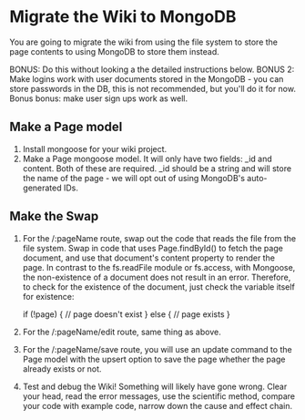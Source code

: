 # Migrate the Wiki to MongoDB

You are going to migrate the wiki from using the file system to store the page contents to using MongoDB to store them instead.

BONUS: Do this without looking a the detailed instructions below.
BONUS 2: Make logins work with user documents stored in the MongoDB - you can store passwords in the DB, this is not recommended, but you'll do it for now. Bonus bonus: make user sign ups work as well.

## Make a Page model

1. Install mongoose for your wiki project.
2. Make a Page mongoose model. It will only have two fields: _id and content. Both of these are required. _id should be a string and will store the name of the page - we will opt out of using MongoDB's auto-generated IDs.

## Make the Swap

1. For the /:pageName route, swap out the code that reads the file from the file system. Swap in code that uses Page.findById() to fetch the page document, and use that document's content property to render the page. In contrast to the fs.readFile module or fs.access, with Mongoose, the non-existence of a document does not result in an error. Therefore, to check for the existence of the document, just check the variable itself for existence:

    if (!page) {
      // page doesn't exist
    } else {
      // page exists
    }

2. For the /:pageName/edit route, same thing as above.
3. For the /:pageName/save route, you will use an update command to the Page model with the upsert option to save the page whether the page already exists or not.
4. Test and debug the Wiki! Something will likely have gone wrong. Clear your head, read the error messages, use the scientific method, compare your code with example code, narrow down the cause and effect chain.
